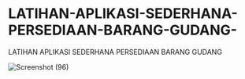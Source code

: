 # LATIHAN-APLIKASI-SEDERHANA-PERSEDIAAN-BARANG-GUDANG-
LATIHAN APLIKASI SEDERHANA PERSEDIAAN BARANG GUDANG 

![Screenshot (96)](https://user-images.githubusercontent.com/57186921/117565006-c38f2300-b0e1-11eb-88b2-7a1fe7183bf4.png)

